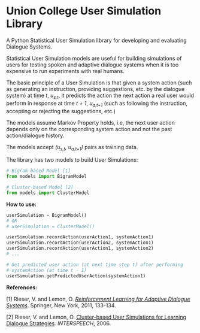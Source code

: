 # Union College User Simulation Library

A Python Statistical User Simulation library for developing and evaluating Dialogue Systems.

Statistical User Simulation models are useful for building simulations of users for testing spoken
and adaptive dialogue systems when it is too expensive to run experiments with real humans.

The basic principle of a User Simulation is that given a system action (such as generating an
instruction, providing suggestions, etc. by the dialogue system) at time *t*, *u<sub>s,t</sub>*, it
predicts the action the next action a real user would perform in response at time *t + 1*,
*u<sub>a,t+1</sub>* (such as following the instruction, accepting or rejecting the suggestions, etc.)

The models assume Markov Property holds, i.e, the next user action depends only on the corresponding
system action and not the past action/dialogue history.

The models accept *(u<sub>s,t</sub>, u<sub>a,t+1</sub>)* pairs as training data.

The library has two models to build User Simulations:

```python
# Bigram-based Model [1]
from models import BigramModel

# Cluster-based Model [2]
from models import ClusterModel
```

**How to use:**

```python
userSimulation = BigramModel()
# OR
# userSimulation = ClusterModel()

userSimulation.recordAction(userAction1, systemAction1)
userSimulation.recordAction(userAction2, systemAction1)
userSimulation.recordAction(userAction1, systemAction2)
# ...

# Get predicted user action (at next time step t) after performing
# systemAction (at time t - 1)
userSimulation.getPredictedUserAction(systemAction1)

```

**References:**

[1] Rieser, V. and Lemon, O. *[Reinforcement Learning for Adaptive Dialogue Systems](http://link.springer.com/book/10.1007%2F978-3-642-24942-6)*. Springer, New York, 2011, 133-134.

[2] Rieser, V. and Lemon, O. [Cluster-based User Simulations for Learning Dialogue Strategies](https://pdfs.semanticscholar.org/92c4/08960e3a9cbb433a719f280e0b29b62c1edd.pdf). *INTERSPEECH*, 2006.
